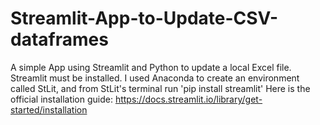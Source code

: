 # Streamlit-App-to-Update-CSV-dataframes
A simple App using Streamlit and Python to update a local Excel file. 
Streamlit must be installed.
I used Anaconda to create an environment called StLit, and from StLit's terminal run 'pip install streamlit'
Here is the official installation guide: https://docs.streamlit.io/library/get-started/installation
